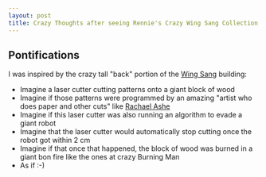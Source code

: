 ```yaml
---
layout: post
title: Crazy Thoughts after seeing Rennie's Crazy Wing Sang Collection
---
```



## Pontifications

I was inspired by the crazy tall "back" portion of the [Wing Sang](http://renniecollection.org/gallery/wingsang.php) building:

* Imagine a laser cutter cutting patterns onto a giant block of wood
* Imagine if those patterns were programmed by an amazing "artist who does paper and other cuts" like [Rachael Ashe](https://www.etsy.com/ca/shop/RachaelAshe)
* Imagine if this laser cutter was also running an algorithm to evade a giant robot
* Imagine that the laser cutter would automatically stop cutting once the robot got within 2 cm
* Imagine if that once that happened, the block of wood was burned in a giant bon fire like the ones at crazy Burning Man
* As if :-)
